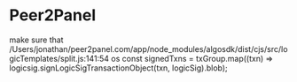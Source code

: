 # Peer2Panel
make sure that /Users/jonathan/peer2panel.com/app/node_modules/algosdk/dist/cjs/src/logicTemplates/split.js:141:54 os 
    const signedTxns = txGroup.map((txn) => logicsig.signLogicSigTransactionObject(txn, logicSig).blob);
